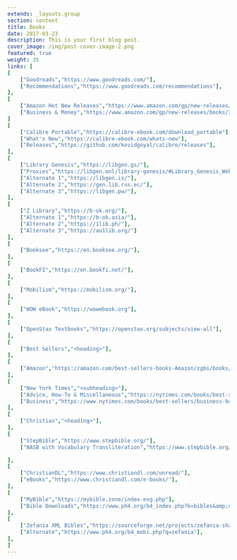 ```yaml
---
extends: _layouts.group
section: content
title: Books
date: 2017-03-23
description: This is your first blog post.
cover_image: /img/post-cover-image-2.png
featured: true
weight: 35
links: [
[
    ["Goodreads","https://www.goodreads.com/"],
    ["Recommendations","https://www.goodreads.com/recommendations"],
],
[
    ["Amazon Hot New Releases","https://www.amazon.com/gp/new-releases/books"],
    ["Business & Money","https://www.amazon.com/gp/new-releases/books/3/"],
]
[
    ["Calibre Portable","https://calibre-ebook.com/download_portable"],
    ["What's New","https://calibre-ebook.com/whats-new"],
    ["Releases","https://github.com/kovidgoyal/calibre/releases"],
],
[
    ["Library Genesis","https://libgen.gs/"],
    ["Proxies","https://libgen.onl/library-genesis/#Library_Genesis_Website_URLS"],
    ["Alternate 1","https://libgen.is/"],
    ["Alternate 2","https://gen.lib.rus.ec/"],
    ["Alternate 3","https://libgen.pw/"],
],
[
    ["Z Library","https://b-ok.org/"],
    ["Alternate 1","https://b-ok.asia/"],
    ["Alternate 2","https://1lib.ph/"],
    ["Alternate 3","https://au1lib.org/"]
],
[
    ["Booksee","https://en.booksee.org/"],
],
[
    ["BookFI","https://en.bookfi.net/"],
],
[
    ["Mobilism","https://mobilism.org/"],
],
[
    ["WOW eBook","https://wowebook.org"],
],
[
    ["OpenStax Textbooks","https://openstax.org/subjects/view-all"],
],
[
    ["Best Sellers","<heading>"],
],
[
    ["Amazon","https://amazon.com/best-sellers-books-Amazon/zgbs/books/ref=zg_bs_unv_b_1_12290_1"],
],
[
    ["New York Times","<subheading>"],
    ["Advice, How-To & Miscellaneous","https://nytimes.com/books/best-sellers/advice-how-to-and-miscellaneous/"],
    ["Business","https://www.nytimes.com/books/best-sellers/business-books/"]
],
[
    ["Christian","<heading>"],
],
[
    ["StepBible","https://www.stepbible.org/"],
    ["NASB with Vocabulary Transliteration","https://www.stepbible.org/?q=version=NASB|reference=John.1&options=HTVRLGUN"],

],
[
    ["ChristianDL","https://www.christiandl.com/unread/"],
    ["eBooks","https://www.christiandl.com/e-books/"],
],
[
    ["MyBible","https://mybible.zone/index-eng.php"],
    ["Bible Downloads","https://www.ph4.org/b4_index.php?k=bibles&amp;q=mybible"],
],
[
    ["Zefania XML Bibles","https://sourceforge.net/projects/zefania-sharp/files/Bibles/ENG/"],
    ["Alternate","https://www.ph4.org/b4_mobi.php?q=zefania"],
],
]
---
```


